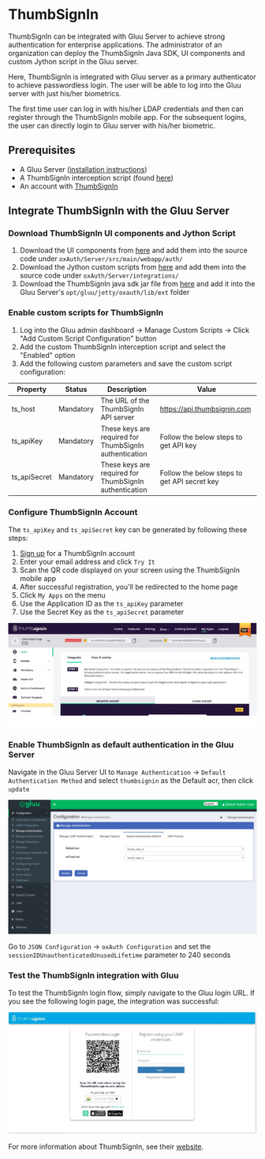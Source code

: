 # ThumbSignIn

ThumbSignIn can be integrated with Gluu Server to achieve strong authentication for enterprise applications. The administrator of an organization can deploy the ThumbSignIn Java SDK, UI components and custom Jython script in the Gluu server.  

Here, ThumbSignIn is integrated with Gluu server as a primary authenticator to achieve passwordless login. The user will be able to log into the Gluu server with just his/her biometrics.  

The first time user can log in with his/her LDAP credentials and then can register through the ThumbSignIn mobile app. For the subsequent logins, the user can directly login to Gluu server with his/her biometric.  

## Prerequisites

 - A Gluu Server ([installation instructions](../installation-guide/index.md))
 - A ThumbSignIn interception script (found [here](https://github.com/GluuFederation/oxAuth/blob/master/Server/integrations/ThumbSignIn/ThumbSignInExternalAuthenticator.py))
 - An account with [ThumbSignIn](https://thumbsignin.com)

## Integrate ThumbSignIn with the Gluu Server

### Download ThumbSignIn UI components and Jython Script

  1. Download the UI components from [here](https://github.com/Thumbsignin/ThumbSignIn_WebPackage) and add them into the source code under `oxAuth/Server/src/main/webapp/auth/`
  1. Download the Jython custom scripts from [here](https://github.com/Thumbsignin/ThumbSignIn_JythonScript) and add them into the source code under `oxAuth/Server/integrations/`
  1. Download the ThumbSignIn java sdk jar file from [here](https://thumbsignin.com/download/thumbsigninJavaSdk) and add it into the Gluu Server's `opt/gluu/jetty/oxauth/lib/ext` folder
  
### Enable custom scripts for ThumbSignIn
  
  1. Log into the Gluu admin dashboard -> Manage Custom Scripts -> Click "Add Custom Script Configuration" button
  1. Add the custom ThumbSignIn interception script and select the "Enabled" option
  1. Add the following custom parameters and save the custom script configuration:
  
    
  |Property    |Status   |Description                                           |Value                                       |
  |------------|---------|------------------------------------------------------|--------------------------------------------|
  |ts_host     |Mandatory| The URL of the ThumbSignIn API server                |https://api.thumbsignin.com                 |
  |ts_apiKey   |Mandatory|These keys are required for ThumbSignIn authentication|Follow the below steps to get API key       |
  |ts_apiSecret|Mandatory|These keys are required for ThumbSignIn authentication|Follow the below steps to get API secret key|
  
### Configure ThumbSignIn Account

The `ts_apiKey` and `ts_apiSecret` key can be generated by following these steps:

  1. [Sign up](https://thumbsignin.com/) for a ThumbSignIn account
  1. Enter your email address and click `Try It`
  1. Scan the QR code displayed on your screen using the ThumbSignIn mobile app
  1. After successful registration, you'll be redirected to the home page
  1. Click `My Apps` on the menu
  1. Use the Application ID as the `ts_apiKey` parameter
  1. Use the Secret Key as the `ts_apiSecret` parameter
  
  ![Find keys at top](../img/admin-guide/multi-factor/thumbsignkeys.jpg)
  
### Enable ThumbSignIn as default authentication in the Gluu Server

 Navigate in the Gluu Server UI to `Manage Authentication` -> `Default Authentication Method` and select `thumbsignin` as the Default acr, then click `update`

  ![default authn](../img/admin-guide/multi-factor/thumbsigngluu.jpg)
  
Go to `JSON Configuration` -> `oxAuth Configuration` and set the `sessionIDUnauthenticatedUnusedLifetime` parameter to 240 seconds
  
### Test the ThumbSignIn integration with Gluu

To test the ThumbSignIn login flow, simply navigate to the Gluu login URL. If you see the following login page, the integration was successful:

 ![Successful Integration](../img/admin-guide/multi-factor/thumbsignintest.jpg)
  
For more information about ThumbSignIn, see their [website](http://thumbsignin.com).
